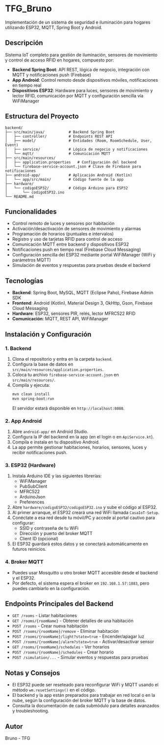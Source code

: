 # TFG_Bruno
Implementación de un sistema de seguridad e iluminación para hogares utilizando ESP32, MQTT, Spring Boot y Android.

## Descripción
Sistema IoT completo para gestión de iluminación, sensores de movimiento y control de acceso RFID en hogares, compuesto por:
- **Backend Spring Boot**: API REST, lógica de negocio, integración con MQTT y notificaciones push (Firebase)
- **App Android**: Control remoto desde dispositivos móviles, notificaciones en tiempo real
- **Dispositivos ESP32**: Hardware para luces, sensores de movimiento y lector RFID, comunicación por MQTT y configuración sencilla vía WiFiManager

## Estructura del Proyecto
```
backend/
├── src/main/java/           # Backend Spring Boot
│   ├── controller/          # Endpoints REST API
│   ├── model/               # Entidades (Room, RoomSchedule, User, Event)
│   ├── service/             # Lógica de negocio y notificaciones
│   └── mqtt/                # Comunicación MQTT
├── src/main/resources/
│   ├── application.properties   # Configuración del backend
│   └── firebase-service-account.json # Clave de Firebase para notificaciones
├── android-app/             # Aplicación Android (Kotlin)
│   └── app/src/main/        # Código fuente de la app
├── hardware/
│   └── codigoESP32/         # Código Arduino para ESP32
│       └── codigoESP32.ino
└── README.md
```

## Funcionalidades
- Control remoto de luces y sensores por habitación
- Activación/desactivación de sensores de movimiento y alarmas
- Programación de horarios (puntuales e intervalos)
- Registro y uso de tarjetas RFID para control de acceso
- Comunicación MQTT entre backend y dispositivos ESP32
- Notificaciones push en tiempo real (Firebase Cloud Messaging)
- Configuración sencilla del ESP32 mediante portal WiFiManager (WiFi y parámetros MQTT)
- Simulación de eventos y respuestas para pruebas desde el backend

## Tecnologías
- **Backend**: Spring Boot, MySQL, MQTT (Eclipse Paho), Firebase Admin SDK
- **Frontend**: Android (Kotlin), Material Design 3, OkHttp, Gson, Firebase Cloud Messaging
- **Hardware**: ESP32, sensores PIR, relés, lector MFRC522 RFID
- **Comunicación**: MQTT, REST API, WiFiManager

## Instalación y Configuración

### 1. Backend
1. Clona el repositorio y entra en la carpeta `backend`.
2. Configura la base de datos en `src/main/resources/application.properties`.
3. Coloca tu archivo `firebase-service-account.json` en `src/main/resources/`.
4. Compila y ejecuta:
   ```bash
   mvn clean install
   mvn spring-boot:run
   ```
   El servidor estará disponible en `http://localhost:8080`.

### 2. App Android
1. Abre `android-app/` en Android Studio.
2. Configura la IP del backend en la app (en el login o en `ApiService.kt`).
3. Compila e instala en tu dispositivo Android.
4. La app permite gestionar habitaciones, horarios, sensores, luces y recibir notificaciones push.

### 3. ESP32 (Hardware)
1. Instala Arduino IDE y las siguientes librerías:
   - WiFiManager
   - PubSubClient
   - MFRC522
   - ArduinoJson
   - Preferences
2. Abre `hardware/codigoESP32/codigoESP32.ino` y sube el código al ESP32.
3. Al primer arranque, el ESP32 creará una red WiFi llamada `CasaIoT-Setup`.
4. Conéctate a esa red desde tu móvil/PC y accede al portal cautivo para configurar:
   - SSID y contraseña de tu WiFi
   - Dirección y puerto del broker MQTT
   - Client ID (opcional)
5. El ESP32 guardará estos datos y se conectará automáticamente en futuros reinicios.

### 4. Broker MQTT
- Puedes usar Mosquitto u otro broker MQTT accesible desde el backend y el ESP32.
- Por defecto, el sistema espera el broker en `192.168.1.57:1883`, pero puedes cambiarlo en la configuración.

## Endpoints Principales del Backend
- `GET /rooms` - Listar habitaciones
- `GET /rooms/{roomName}` - Obtener detalles de una habitación
- `POST /rooms` - Crear nueva habitación
- `POST /rooms/{roomName}/remove` - Eliminar habitación
- `POST /rooms/{roomName}/light?state=true` - Encender/apagar luz
- `POST /rooms/{roomName}/alarm?state=true` - Activar/desactivar sensor
- `GET /rooms/{roomName}/schedules` - Ver horarios
- `POST /rooms/{roomName}/schedules` - Crear horario
- `POST /simulation/...` - Simular eventos y respuestas para pruebas

## Notas y Consejos
- El ESP32 puede ser reseteado para reconfigurar WiFi y MQTT usando el método `wm.resetSettings()` en el código.
- El backend y la app están preparados para trabajar en red local o en la nube, según la configuración del broker MQTT y la base de datos.
- Consulta la documentación de cada submódulo para detalles avanzados y troubleshooting.

## Autor
Bruno - TFG